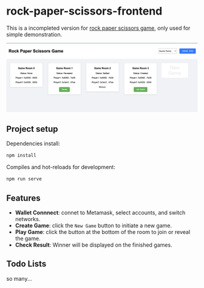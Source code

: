 # rock-paper-scissors-frontend

This is a incompleted version for [rock paper scissors game](<https://github.com/tofudfy/rock-paper-scissors.git>), only used for simple demonstration.

![fig1](./imgs/overview.png)

## Project setup

Dependencies install:

```sh
npm install
```

Compiles and hot-reloads for development:

```sh
npm run serve
```

## Features

* **Wallet Connnect**: connet to Metamask, select accounts, and switch networks.
* **Create Game**: click the `New Game` button to initiate a new game.
* **Play Game**: click the button at the bottom of the room to join or reveal the game.
* **Check Result**: Winner will be displayed on the finished games.

## Todo Lists

so many...
